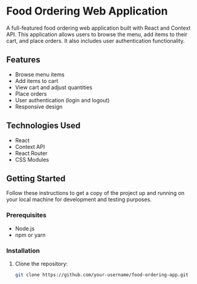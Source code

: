 # Food Ordering Web Application

A full-featured food ordering web application built with React and Context API. This application allows users to browse the menu, add items to their cart, and place orders. It also includes user authentication functionality.

## Features

- Browse menu items
- Add items to cart
- View cart and adjust quantities
- Place orders
- User authentication (login and logout)
- Responsive design

## Technologies Used

- React
- Context API
- React Router
- CSS Modules

## Getting Started

Follow these instructions to get a copy of the project up and running on your local machine for development and testing purposes.

### Prerequisites

- Node.js
- npm or yarn

### Installation

1. Clone the repository:

   ```bash
   git clone https://github.com/your-username/food-ordering-app.git
